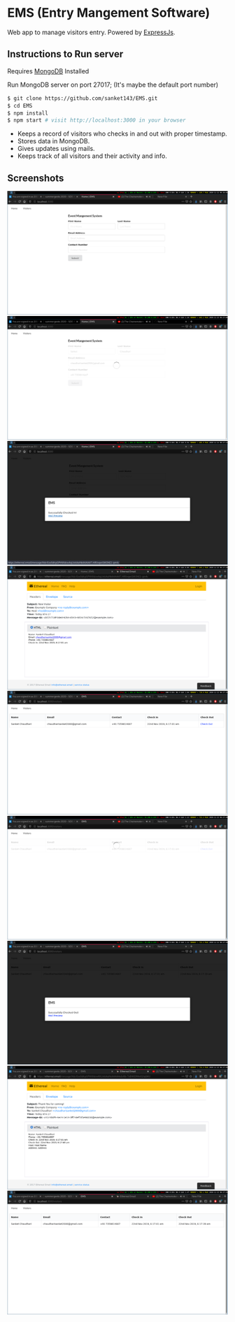 # EMS (Entry Mangement Software)

Web app to manage visitors entry. Powered by [ExpressJs](http://expressjs.com/).

## Instructions to Run server
Requires [MongoDB](https://www.mongodb.com/download-center/community) Installed

Run MongoDB server on port 27017; (It's maybe the default port number)
```sh
$ git clone https://github.com/sanket143/EMS.git
$ cd EMS
$ npm install
$ npm start # visit http://localhost:3000 in your browser
```

* Keeps a record of visitors who checks in and out with proper timestamp.
* Stores data in MongoDB.
* Gives updates using mails.
* Keeps track of all visitors and their activity and info.

## Screenshots

![00.png](https://github.com/sanket143/EMS/raw/master/screenshots/00.png)
![01.png](https://github.com/sanket143/EMS/raw/master/screenshots/01.png)
![02.png](https://github.com/sanket143/EMS/raw/master/screenshots/02.png)
![03.png](https://github.com/sanket143/EMS/raw/master/screenshots/03.png)
![04.png](https://github.com/sanket143/EMS/raw/master/screenshots/04.png)
![05.png](https://github.com/sanket143/EMS/raw/master/screenshots/05.png)
![06.png](https://github.com/sanket143/EMS/raw/master/screenshots/06.png)
![07.png](https://github.com/sanket143/EMS/raw/master/screenshots/07.png)
![08.png](https://github.com/sanket143/EMS/raw/master/screenshots/08.png)
